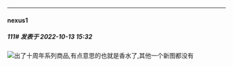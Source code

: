 

*****

####  nexus1  
##### 111#       发表于 2022-10-13 15:32

<img src="https://static.saraba1st.com/image/smiley/face2017/013.png" referrerpolicy="no-referrer">出了十周年系列商品,有点意思的也就是香水了,其他一个新图都没有

